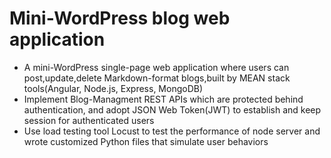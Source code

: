 # Mini-WordPress blog web application
* A mini-WordPress single-page web application where users can post,update,delete Markdown-format blogs,built by MEAN stack tools(Angular, Node.js, Express, MongoDB)
* Implement Blog-Managment REST APIs which are protected behind authentication, and adopt JSON Web Token(JWT) to establish and keep session for authenticated users
* Use load testing tool Locust to test the performance of node server and wrote customized Python files that simulate user behaviors 
